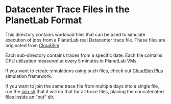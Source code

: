 # Datacenter Trace Files in the PlanetLab Format

This directory contains workload files that can be used to simulate execution of jobs 
from a PlanetLab real Datacenter trace file.
These files are originated from [CloudSim](http://cloudbus.org/cloudsim).

Each sub-directory contains traces from a specific date. 
Each file contains CPU utilization measured at every 5 minutes in PlanetLab VMs.

If you want to create simulations using such files,
check out [CloudSim Plus](http://cloudsimplus.org) simulation framework.

If you want to join the same trace file from multiple days into a single file, 
run the [join.sh](join.sh) that it will do that for all trace files,
placing the concatenated files inside an "out" dir.
